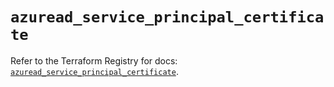 # `azuread_service_principal_certificate`

Refer to the Terraform Registry for docs: [`azuread_service_principal_certificate`](https://registry.terraform.io/providers/hashicorp/azuread/2.52.0/docs/resources/service_principal_certificate).
